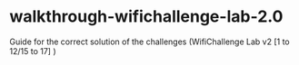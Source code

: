 # walkthrough-wifichallenge-lab-2.0
Guide for the correct solution of the challenges (WifiChallenge Lab v2 [1 to 12/15 to 17] )

